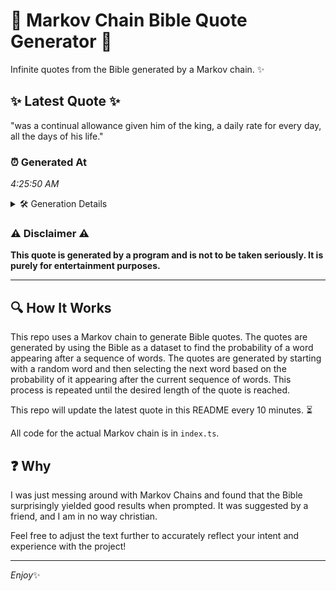 # 📖 Markov Chain Bible Quote Generator 📖

Infinite quotes from the Bible generated by a Markov chain. ✨

## ✨ Latest Quote ✨
"was a continual allowance given him of the king, a daily rate for every day, all the days of his life."

### ⏰ Generated At
*4:25:50 AM*

<details>
    <summary>🛠️ Generation Details</summary>
    <p>
        <strong>🌱 Seed:</strong> was<br>
        <strong>🔄 Iterations:</strong> 20<br>
        <strong>📜 Context History:</strong><br>[ was ]: a<br>[ was, a ]: continual<br>[ was, a, continual ]: allowance<br>[ was, a, continual, allowance ]: given<br>[ was, a, continual, allowance, given ]: him<br>[ was, a, continual, allowance, given, him ]: of<br>[ a, continual, allowance, given, him, of ]: the<br>[ continual, allowance, given, him, of, the ]: king,<br>[ allowance, given, him, of, the, king, ]: a<br>[ given, him, of, the, king,, a ]: daily<br>[ him, of, the, king,, a, daily ]: rate<br>[ of, the, king,, a, daily, rate ]: for<br>[ the, king,, a, daily, rate, for ]: every<br>[ king,, a, daily, rate, for, every ]: day,<br>[ a, daily, rate, for, every, day, ]: all<br>[ daily, rate, for, every, day,, all ]: the<br>[ rate, for, every, day,, all, the ]: days<br>[ for, every, day,, all, the, days ]: of<br>[ every, day,, all, the, days, of ]: his<br>[ day,, all, the, days, of, his ]: life.<br>
    </p>
</details>

### ⚠️ Disclaimer ⚠️
**This quote is generated by a program and is not to be taken seriously. It is purely for entertainment purposes.**

---

## 🔍 How It Works

This repo uses a Markov chain to generate Bible quotes. The quotes are generated by using the Bible as a dataset to find the probability of a word appearing after a sequence of words. The quotes are generated by starting with a random word and then selecting the next word based on the probability of it appearing after the current sequence of words. This process is repeated until the desired length of the quote is reached.

This repo will update the latest quote in this README every 10 minutes. ⏳

All code for the actual Markov chain is in `index.ts`.

## ❓ Why

I was just messing around with Markov Chains and found that the Bible surprisingly yielded good results when prompted. 
It was suggested by a friend, and I am in no way christian.

Feel free to adjust the text further to accurately reflect your intent and experience with the project!

---

*Enjoy*✨
